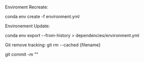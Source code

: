 Enviroment Recreate:

conda env create -f environment.yml


Environement Update:

conda env export --from-history > dependencies/environment.yml


Git remove tracking:
git rm --cached {filename}

git commit -m ""



